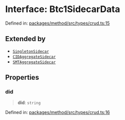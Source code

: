 # Interface: Btc1SidecarData

Defined in: [packages/method/src/types/crud.ts:15](https://github.com/dcdpr/did-btcr2-js/blob/4a717493e735221d072999f212891939f4de3f23/packages/method/src/types/crud.ts#L15)

## Extended by

- [`SingletonSidecar`](SingletonSidecar.md)
- [`CIDAggregateSidecar`](CIDAggregateSidecar.md)
- [`SMTAggregateSidecar`](SMTAggregateSidecar.md)

## Properties

### did

> **did**: `string`

Defined in: [packages/method/src/types/crud.ts:16](https://github.com/dcdpr/did-btcr2-js/blob/4a717493e735221d072999f212891939f4de3f23/packages/method/src/types/crud.ts#L16)
